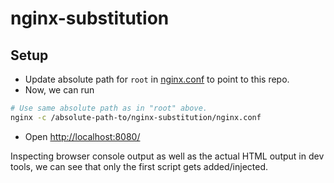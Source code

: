 # nginx-substitution

## Setup

* Update absolute path for `root` in [nginx.conf](https://github.com/searchingforlife/nginx-substitution/blob/main/nginx.conf#L12) to point to this repo.
* Now, we can run

```sh
# Use same absolute path as in "root" above.
nginx -c /absolute-path-to/nginx-substitution/nginx.conf
```

* Open [http://localhost:8080/](http://localhost:8080/)

Inspecting browser console output as well as the actual HTML output in dev tools, we can see that only the first script gets added/injected.

